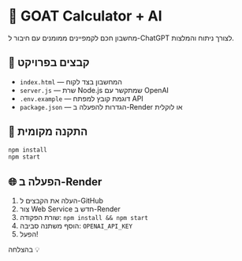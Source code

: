 # 🧠 GOAT Calculator + AI

מחשבון חכם לקמפיינים ממומנים עם חיבור ל-ChatGPT לצורך ניתוח והמלצות.

## 📁 קבצים בפרויקט
- `index.html` — המחשבון בצד לקוח
- `server.js` — שרת Node.js שמתקשר עם OpenAI
- `.env.example` — דוגמת קובץ למפתח API
- `package.json` — הגדרות להפעלה ב-Render או לוקלית

## 🚀 התקנה מקומית
```bash
npm install
npm start
```

## 🌐 הפעלה ב-Render
1. העלה את הקבצים ל-GitHub
2. צור Web Service חדש ב-Render
3. שורת הפקודה: `npm install && npm start`
4. הוסף משתנה סביבה: `OPENAI_API_KEY`
5. הפעל!

בהצלחה 💡
